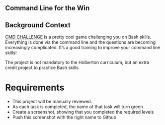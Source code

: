 ## Command Line for the Win

## Background Context

[CMD CHALLENGE](https://cmdchallenge.com) is a pretty cool game challenging you on Bash skills. Everything is done via the command line and the questions are becoming increasingly complicated. It’s a good training to improve your command line skills!

The project is not mandatory to the Holberton curriculum, but an extra credit project to practice Bash skills.

# Requirements

- This project will be manually reviewed.
- As each task is completed, the name of that task will turn green
- Create a screenshot, showing that you completed the required levels
- Push this screenshot with the right name to Github